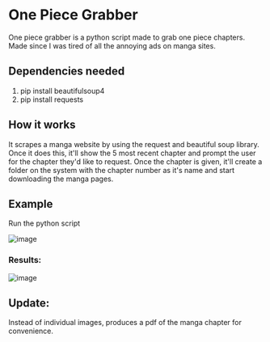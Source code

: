 # One Piece Grabber
One piece grabber is a python script made to grab one piece chapters. Made since I was tired of all the annoying ads on manga sites.

## Dependencies needed
1. pip install beautifulsoup4
2. pip install requests

## How it works
It scrapes a manga website by using the request and beautiful soup library. Once it does this, it'll show the 5 most recent chapter and prompt the user for the chapter they'd like to request. Once the chapter is given, it'll create a folder on the system with the chapter number as it's name and start downloading the manga pages. 

## Example

Run the python script

![image](https://user-images.githubusercontent.com/25711110/231508078-7a141904-e59b-4058-b2d1-f69ee3649c81.png)

### Results:
![image](https://user-images.githubusercontent.com/25711110/231508430-8aeb989e-da2f-4f6d-bbeb-76e7a1a5a81f.png)

## Update:
Instead of individual images, produces a pdf of the manga chapter for convenience. 






